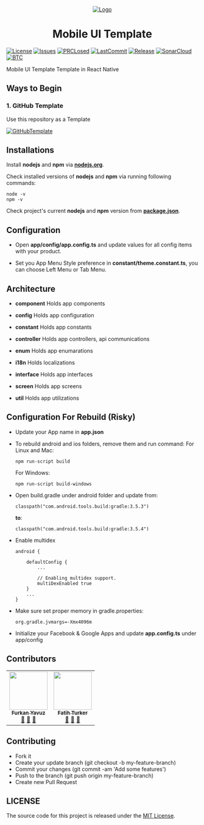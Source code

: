 <p align="center">
  <a href="https://www.linkedin.com/company/open-template-hub">
    <img src="https://avatars2.githubusercontent.com/u/65504426?s=200&v=4" alt="Logo">
  </a>
</p>

<h1 align="center">
Mobile UI Template
</h1>

[![License](https://img.shields.io/github/license/open-template-hub/mobile-ui-template?color=2F7488&style=for-the-badge)](LICENSE)
[![Issues](https://img.shields.io/github/issues/open-template-hub/mobile-ui-template?color=2F7488&style=for-the-badge)](https://github.com/open-template-hub/mobile-ui-template/issues)
[![PRCLosed](https://img.shields.io/github/issues-pr-closed-raw/open-template-hub/mobile-ui-template?color=2F7488&style=for-the-badge)](https://github.com/open-template-hub/mobile-ui-template/pulls?q=is%3Apr+is%3Aclosed)
[![LastCommit](https://img.shields.io/github/last-commit/open-template-hub/mobile-ui-template?color=2F7488&style=for-the-badge)](https://github.com/open-template-hub/mobile-ui-template/commits/master)
[![Release](https://img.shields.io/github/release/open-template-hub/mobile-ui-template?include_prereleases&color=2F7488&style=for-the-badge)](https://github.com/open-template-hub/mobile-ui-template/releases)
[![SonarCloud](https://img.shields.io/sonar/quality_gate/open-template-hub_mobile-ui-template?server=https%3A%2F%2Fsonarcloud.io&label=Sonar%20Cloud&style=for-the-badge&logo=sonarcloud)](https://sonarcloud.io/dashboard?id=open-template-hub_mobile-ui-template)
[![BTC](https://img.shields.io/badge/Donate-BTC-ORANGE?color=F5922F&style=for-the-badge&logo=bitcoin)](https://commerce.coinbase.com/checkout/8313af5f-de48-498d-b2cb-d98819ca7d5e)

Mobile UI Template Template in React Native

## Ways to Begin

### 1. GitHub Template

Use this repository as a Template

[![GitHubTemplate](https://img.shields.io/badge/GitHub-Template-24292e.svg?style=for-the-badge&logo=github)](https://github.com/open-template-hub/mobile-ui-template/generate)

## Installations

Install **nodejs** and **npm** via **[nodejs.org](https://nodejs.org)**.

Check installed versions of **nodejs** and **npm** via running following commands:

```
node -v
npm -v
```

Check project's current **nodejs** and **npm** version from **[package.json](package.json)**.

## Configuration

* Open **app/config/app.config.ts** and update values for all config items with your product.

* Set you App Menu Style preference in **constant/theme.constant.ts**, you can choose Left Menu or Tab Menu.

## Architecture

* **component**
Holds app components

* **config**
Holds app configuration

* **constant**
Holds app constants

* **controller**
Holds app controllers, api communications

* **enum**
Holds app enumarations

* **i18n**
Holds localizations

* **interface**
Holds app interfaces

* **screen**
Holds app screens

* **util**
Holds app utilizations

## Configuration For Rebuild (Risky)

* Update your App name in **app.json**

* To rebuild android and ios folders, remove them and run command:
    For Linux and Mac:
    ```
    npm run-script build
    ```

    For Windows:
    ```
    npm run-script build-windows
    ```

* Open build.gradle under android folder and update from:
    ```
    classpath("com.android.tools.build:gradle:3.5.3")
    ```
    **to**:
    ```
    classpath("com.android.tools.build:gradle:3.5.4")
    ```

* Enable multidex
    ```
    android {

        defaultConfig {
            ...

            // Enabling multidex support.
            multiDexEnabled true
        }
        ...
    }
    ```

* Make sure set proper memory in gradle.properties:
    ```
    org.gradle.jvmargs=-Xmx4096m
    ```

* Initialize your Facebook & Google Apps and update **app.config.ts** under app/config

## Contributors

<!-- ALL-CONTRIBUTORS-LIST:START - Do not remove or modify this section -->
<!-- prettier-ignore-start -->
<!-- markdownlint-disable -->
<table>
  <tr>
    <td align="center"><a href="https://github.com/furknyavuz"><img src="https://avatars0.githubusercontent.com/u/2248168?s=460&u=435ef6ade0785a7a135ce56cae751fb3ade1d126&v=4" width="100px;" alt=""/><br /><sub><b>Furkan Yavuz</b></sub></a><br /><a href="https://github.com/open-template-hub/mobile-ui-template/issues/created_by/furknyavuz" title="Answering Questions">💬</a> <a href="https://github.com/open-template-hub/mobile-ui-template/commits?author=furknyavuz" title="Documentation">📖</a> <a href="https://github.com/open-template-hub/mobile-ui-template/pulls?q=is%3Apr+reviewed-by%3Afurknyavuz" title="Reviewed Pull Requests">👀</a></td>
    <td align="center"><a href="https://github.com/fatihturker"><img src="https://avatars1.githubusercontent.com/u/2202179?s=460&u=261b1129e7106c067783cb022ab9999aad833bdc&v=4" width="100px;" alt=""/><br /><sub><b>Fatih Turker</b></sub></a><br /><a href="https://github.com/open-template-hub/mobile-ui-template/issues/created_by/fatihturker" title="Answering Questions">💬</a> <a href="https://github.com/open-template-hub/mobile-ui-template/commits?author=fatihturker" title="Documentation">📖</a> <a href="https://github.com/open-template-hub/mobile-ui-template/pulls?q=is%3Apr+reviewed-by%3Afatihturker" title="Reviewed Pull Requests">👀</a></td>
  </tr>
</table>

<!-- markdownlint-enable -->
<!-- prettier-ignore-end -->
<!-- ALL-CONTRIBUTORS-LIST:END -->

## Contributing

* Fork it
* Create your update branch (git checkout -b my-feature-branch)
* Commit your changes (git commit -am 'Add some features')
* Push to the branch (git push origin my-feature-branch)
* Create new Pull Request

## LICENSE

The source code for this project is released under the [MIT License](LICENSE).